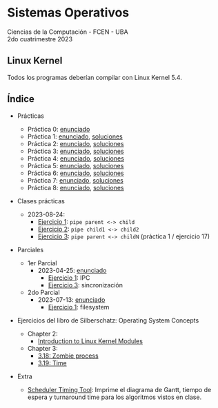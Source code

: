# Sistemas Operativos

Ciencias de la Computación - FCEN - UBA\
2do cuatrimestre 2023

## Linux Kernel

Todos los programas deberían compilar con Linux Kernel 5.4.

## Índice

- Prácticas
  - Práctica 0: [enunciado](prácticas/p0/p0.pdf)
  - Práctica 1: [enunciado](prácticas/p1/p1.pdf), [soluciones](prácticas/p1/)
  - Práctica 2: [enunciado](prácticas/p2/p2.pdf), [soluciones](prácticas/p2/)
  - Práctica 3: [enunciado](prácticas/p3/p3.pdf), [soluciones](prácticas/p3/)
  - Práctica 4: [enunciado](prácticas/p4/p4.pdf), [soluciones](prácticas/p4/)
  - Práctica 5: [enunciado](prácticas/p5/p5.pdf), [soluciones](prácticas/p5/)
  - Práctica 6: [enunciado](prácticas/p6/p6.pdf), [soluciones](prácticas/p6/)
  - Práctica 7: [enunciado](prácticas/p7/p7.pdf), [soluciones](prácticas/p7/)
  - Práctica 8: [enunciado](prácticas/p8/p8.pdf), [soluciones](prácticas/p8/)

- Clases prácticas
  - 2023-08-24:
    - [Ejercicio 1](prácticas/2023-08-24/ej01): `pipe parent <-> child`
    - [Ejercicio 2](prácticas/2023-08-24/ej02): `pipe child1 <-> child2`
    - [Ejercicio 3](prácticas/p1/ej17): `pipe parent <-> childN` (práctica 1 / ejercicio 17)

- Parciales
  - 1er Parcial
    - 2023-04-25: [enunciado](parciales/2023-04-25/2023-04-25.pdf)
      - [Ejercicio 1](parciales/2023-04-25/ej1.md): IPC
      - [Ejercicio 3](parciales/2023-04-25/ej3.md): sincronización
  - 2do Parcial
    - 2023-07-13: [enunciado](parciales/2023-07-13/2023-07-13.pdf)
      - [Ejercicio 1](parciales/2023-07-13/my_copy.c): filesystem

- Ejercicios del libro de Silberschatz: Operating System Concepts
  - Chapter 2:
    - [Introduction to Linux Kernel Modules](os-concepts/chapter02/kernel_modules)
  - Chapter 3:
    - [3.18: Zombie process](os-concepts/chapter03/3.18)
    - [3.19: Time](os-concepts/chapter03/3.19)

- Extra
  - [Scheduler Timing Tool](etc/timing): Imprime el diagrama de Gantt, tiempo de espera y turnaround time para los algoritmos vistos en clase.
